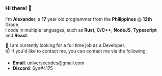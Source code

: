 ### Hi there! 👋  
I'm **Alexander**, a **17** year old programmer from the **Philippines** @ **12th** Grade.  
I code in multiple languages, such as **Rust**, **C/C++**, **NodeJS**, **Typescript** and **React**.  

💼 I am currently looking for a full time job as a Developer.  
📫 If you'd like to contact me, you can contact me via the following:  
  - **Email**: universecodes@gmail.com  
  - **Discord**: Syn#4175

<!--
**Alexander9673/Alexander9673** is a ✨ _special_ ✨ repository because its `README.md` (this file) appears on your GitHub profile.

Here are some ideas to get you started:

- 🔭 I’m currently working on ...
- 🌱 I’m currently learning ...
- 👯 I’m looking to collaborate on ...
- 🤔 I’m looking for help with ...
- 💬 Ask me about ...
- 📫 How to reach me: ...
- 😄 Pronouns: ...
- ⚡ Fun fact: ...
-->
